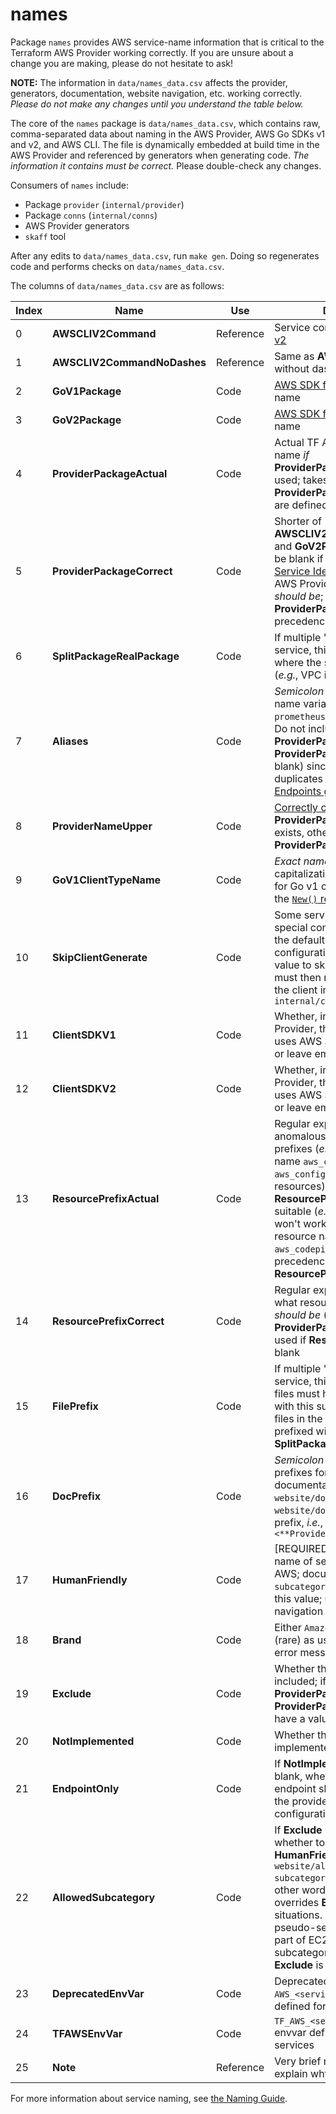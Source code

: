 # names

Package `names` provides AWS service-name information that is critical to the Terraform AWS Provider working correctly. If you are unsure about a change you are making, please do not hesitate to ask!

**NOTE:** The information in `data/names_data.csv` affects the provider, generators, documentation, website navigation, etc. working correctly. _Please do not make any changes until you understand the table below._

The core of the `names` package is `data/names_data.csv`, which contains raw, comma-separated data about naming in the AWS Provider, AWS Go SDKs v1 and v2, and AWS CLI. The file is dynamically embedded at build time in the AWS Provider and referenced by generators when generating code. _The information it contains must be correct._ Please double-check any changes.

Consumers of `names` include:

* Package `provider` (`internal/provider`)
* Package `conns` (`internal/conns`)
* AWS Provider generators
* `skaff` tool

After any edits to `data/names_data.csv`, run `make gen`. Doing so regenerates code and performs checks on `data/names_data.csv`.

The columns of `data/names_data.csv` are as follows:

| Index | Name | Use | Description |
| --- | --- | --- | --- |
| 0 | **AWSCLIV2Command** | Reference | Service command in [AWS CLI v2](https://awscli.amazonaws.com/v2/documentation/api/latest/index.html) |
| 1 | **AWSCLIV2CommandNoDashes** | Reference | Same as **AWSCLIV2Command** without dashes |
| 2 | **GoV1Package** | Code | [AWS SDK for Go v1](https://docs.aws.amazon.com/sdk-for-go/api/) package name |
| 3 | **GoV2Package** | Code | [AWS SDK for Go v2](https://pkg.go.dev/github.com/aws/aws-sdk-go-v2) package name |
| 4 | **ProviderPackageActual** | Code | Actual TF AWS provide package name _if_ **ProviderPackageCorrect** is not used; takes precedence over **ProviderPackageCorrect** if both are defined |
| 5 | **ProviderPackageCorrect** | Code | Shorter of **AWSCLIV2CommandNoDashes** and **GoV2Package**; should _not_ be blank if either exists; same as [Service Identifier](https://hashicorp.github.io/terraform-provider-aws/naming/#service-identifier); what the TF AWS Provider package name _should be_; **ProviderPackageActual** takes precedence |
| 6 | **SplitPackageRealPackage** | Code | If multiple "services" live in one service, this is the package where the service's Go files live (_e.g._, VPC is part of EC2) |
| 7 | **Aliases** | Code | _Semicolon_-separated list of name variations (_e.g._, for "AMP", `prometheus;prometheusservice`). Do not include **ProviderPackageActual** (or **ProviderPackageCorrect**, if blank) since that will create duplicates in the [Custom Endpoints guide](https://registry.terraform.io/providers/hashicorp/aws/latest/docs/guides/custom-service-endpoints). |
| 8 | **ProviderNameUpper** | Code | [Correctly capitalized](https://hashicorp.github.io/terraform-provider-aws/naming/#mixed-caps) **ProviderPackageActual**, if it exists, otherwise **ProviderPackageCorrect** |
| 9 | **GoV1ClientTypeName** | Code | _Exact name_ (_i.e._, spelling and capitalization) of the AWS SDK for Go v1 client type (_e.g._, see the [`New()` return type](https://docs.aws.amazon.com/sdk-for-go/api/service/ses/#New) for SES) |
| 10 | **SkipClientGenerate** | Code | Some service clients need special configuration rather than the default generated configuration; use a non-empty value to skip generation but you must then manually configure the client in `internal/conns/config.go` |
| 11 | **ClientSDKV1** | Code | Whether, in the TF AWS Provider, the service currently uses AWS SDK for Go v1; use `1` or leave empty |
| 12 | **ClientSDKV2** | Code | Whether, in the TF AWS Provider, the service currently uses AWS SDK for Go v2; use `2` or leave emtpy |
| 13 | **ResourcePrefixActual** | Code | Regular expression to match anomalous TF resource name prefixes (_e.g._, for the resource name `aws_config_config_rule`, `aws_config_` will match all resources); only use if **ResourcePrefixCorrect** is not suitable (_e.g._, `aws_codepipeline_` won't work as there is only one resource named `aws_codepipeline`); takes precedence over **ResourcePrefixCorrect** |
| 14 | **ResourcePrefixCorrect** | Code | Regular expression to match what resource name prefixes _should be_ (_i.e._, `aws_` + **ProviderPackageCorrect** + `_`); used if **ResourcePrefixActual** is blank |
| 15 | **FilePrefix** | Code | If multiple "services" live in one service, this is the prefix that files must have to be associated with this sub-service (_e.g._, VPC files in the EC2 service are prefixed with `vpc_`); see also **SplitPackageRealPackage** |
| 16 | **DocPrefix** | Code | _Semicolon_-separated list of prefixes for service documentation files in `website/docs/r` and `website/docs/d`; usually only one prefix, _i.e._, `<**ProviderPackageCorrect**>_` |
| 17 | **HumanFriendly** | Code | [REQUIRED] Human-friendly name of service as used by AWS; documentation `subcategory` must exactly match this value; used in website navigation and error messages |
| 18 | **Brand** | Code | Either `Amazon`, `AWS`, or blank (rare) as used by AWS; used in error messages |
| 19 | **Exclude** | Code | Whether the service should be included; if included (blank), **ProviderPackageActual** or **ProviderPackageCorrect** must have a value |
| 20 | **NotImplemented** | Code | Whether the service is implemented by the provider |
| 21 | **EndpointOnly** | Code | If **NotImplemented** is non-blank, whether the service endpoint should be included in the provider `endpoints` configuration |
| 22 | **AllowedSubcategory** | Code | If **Exclude** is non-blank, whether to include **HumanFriendly** in `website/allowed-subcategories.txt` anyway. In other words, if non-blank, overrides **Exclude** in some situations. Some excluded pseudo-services (_e.g._, VPC is part of EC2) are still subcategories. Only applies if **Exclude** is non-blank. |
| 23 | **DeprecatedEnvVar** | Code | Deprecated `AWS_<service>_ENDPOINT` envvar defined for some services |
| 24 | **TFAWSEnvVar** | Code | `TF_AWS_<service>_ENDPOINT` envvar defined for some services |
| 25 | **Note** | Reference | Very brief note usually to explain why excluded |

For more information about service naming, see [the Naming Guide](https://hashicorp.github.io/terraform-provider-aws/naming/#service-identifier).
